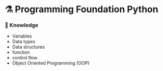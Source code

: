 # ⚗️ Programming Foundation Python
### 📑 Knowledge
- Variables
- Data types
- Data structures
- function
- control flow
- Object Oriented Programming (OOP)

